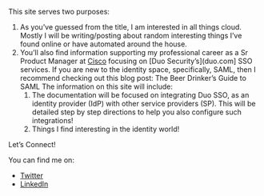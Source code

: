 This site serves two purposes:

1. As you’ve guessed from the title, I am interested in all things cloud. Mostly I will be writing/posting about random interesting things I’ve found online or have automated around the house.
1. You’ll also find information supporting my professional career as a Sr Product Manager at [Cisco](cisco.com) focusing on [Duo Security’s](duo.com] SSO services. If you are new to the identity space, specifically, SAML, then I recommend checking out this blog post: The Beer Drinker’s Guide to SAML The information on this site will include:
   1. The documentation will be focused on integrating Duo SSO, as an identity provider (IdP) with other service providers (SP). This will be detailed step by step directions to help you also configure such integrations!
   1. Things I find interesting in the identity world!

Let’s Connect!

You can find me on:
* [Twitter](twitter.com/christodd10)
* [LinkedIn](linkedin.com/in/christanderson)
